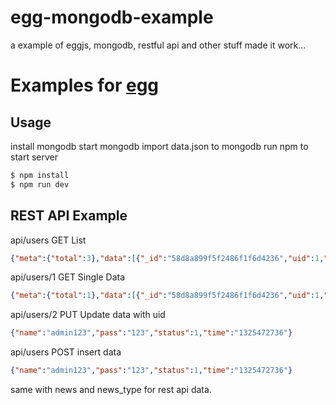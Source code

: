 # egg-mongodb-example
a example of eggjs, mongodb, restful api and other stuff made it work...

# Examples for [egg](https://github.com/eggjs/egg/)

## Usage

install mongodb
start mongodb
import data.json to mongodb
run npm to start server

```bash
$ npm install
$ npm run dev
```

## REST API Example

api/users GET List

```json
{"meta":{"total":3},"data":[{"_id":"58d8a899f5f2486f1f6d4236","uid":1,"name":"admin","pass":"123","status":1,"time":"1325472736"},{"_id":"58db7828a14b14815447cf33","name":"sdf","pass":"123","status":1,"time":"1325472736","uid":3,"__v":0},{"_id":"58db7d3bcee4d48df6f5bdfd","name":"sdddf","pass":"123","status":1,"time":"1325472736","uid":4,"__v":0}]}
```

api/users/1 GET Single Data

```json
{"meta":{"total":1},"data":[{"_id":"58d8a899f5f2486f1f6d4236","uid":1,"name":"admin","pass":"123","status":1,"time":"1325472736"}]}
```

api/users/2 PUT Update data with uid

```json
{"name":"admin123","pass":"123","status":1,"time":"1325472736"}
```

api/users POST insert data

```json
{"name":"admin123","pass":"123","status":1,"time":"1325472736"}
```

same with news and news_type for rest api data.

